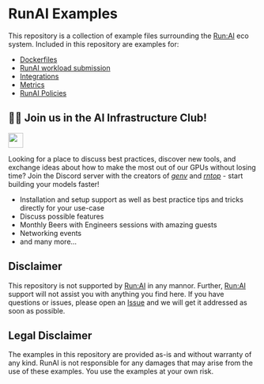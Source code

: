# RunAI Examples

This repository is a collection of example files surrounding the [Run:AI](https://run.ai) eco system. Included in this repository are examples for:

- [Dockerfiles](https://github.com/run-ai/runai-samples/tree/main/Dockerfiles)
- [RunAI workload submission](https://github.com/run-ai/runai-samples/tree/main/Workloads)
- [Integrations](https://github.com/run-ai/runai-samples/tree/main/Integrations)
- [Metrics](https://github.com/run-ai/runai-samples/tree/main/Metrics)
- [RunAI Policies](https://github.com/run-ai/runai-samples/tree/main/Policies)


## 🏃🏻 Join us in the AI Infrastructure Club!

[<img src="https://img.shields.io/badge/Discord-Join%20the%20community!-7289da?style=for-the-badge&logo=discord&logoColor=7289da" height="30" />](https://discord.gg/zN3Q9pQAuT)

Looking for a place to discuss best practices, discover new tools, and exchange ideas about how to make the most out of our GPUs without losing time? Join the Discord server with the creators of [*genv*](https://github.com/run-ai/genv) and [*rntop*](https://github.com/run-ai/rntop) - start building your models faster!

- Installation and setup support as well as best practice tips and tricks directly for your use-case
- Discuss possible features
- Monthly Beers with Engineers sessions with amazing guests
- Networking events
- and many more...

## Disclaimer
This repository is not supported by [Run:AI](https://run.ai) in any mannor. Further, [Run:AI](https://run.ai) support will not assist you with anything you find here. If you have questions or issues, please open an [Issue](https://github.com/run-ai/runai-samples/issues) and we will get it addressed as soon as possible.

## Legal Disclaimer
The examples in this repository are provided as-is and without warranty of any kind. RunAI is not responsible for any damages that may arise from the use of these examples. You use the examples at your own risk.
